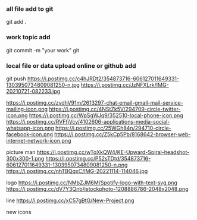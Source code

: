 ### all file add to git 
git add .
### work topic add
git commit -m "your work" git
### local file or data upload online or github add
git push 
https://i.postimg.cc/c4hJRDt2/354873716-606127011649331-1303950734809081250-n.jpg
https://i.postimg.cc/JzNFXLrk/IMG-20210721-082233.jpg


<!-- icons -->
https://i.postimg.cc/zvdhV91m/2613297-chat-email-gmail-mail-service-mailing-icon.png
https://i.postimg.cc/4NStZk5V/294709-circle-twitter-icon.png
https://i.postimg.cc/WpSgWJq9/352510-local-phone-icon.png
https://i.postimg.cc/RVFfjVcv/4102606-applications-media-social-whatsapp-icon.png
https://i.postimg.cc/25WGh84n/294710-circle-facebook-icon.png
https://i.postimg.cc/Z5kCp5Pb/8168642-browser-web-internet-network-icon.png


picture man
https://i.postimg.cc/wTqXkQW4/KE-Upward-Spiral-headshot-300x300-1.png
https://i.postimg.cc/P52sTDtd/354873716-606127011649331-1303950734809081250-n.png
https://i.postimg.cc/nhTBQqxC/IMG-20221114-114046.jpg

logo
https://i.postimg.cc/NMbZJM6M/Spotify-logo-with-text-svg.png
https://i.postimg.cc/dV7Y3Qnb/istockphoto-1208886786-2048x2048.png

line
https://i.postimg.cc/xC57gBtG/New-Project.png


new icons
